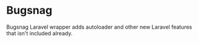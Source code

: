 # Bugsnag
Bugsnag Laravel wrapper adds autoloader and other new Laravel features that isn't included already.
